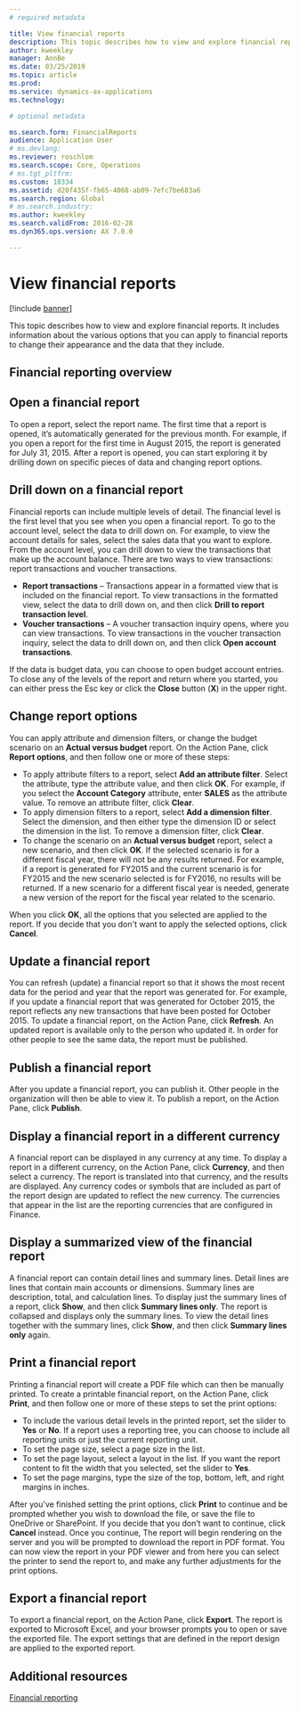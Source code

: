 ```yaml
---
# required metadata

title: View financial reports
description: This topic describes how to view and explore financial reports in Microsoft Dynamics 365 Finance. It includes information about the various options that you can apply to financial reports to change their appearance and the data that they include.
author: kweekley
manager: AnnBe
ms.date: 03/25/2019
ms.topic: article
ms.prod: 
ms.service: dynamics-ax-applications
ms.technology: 

# optional metadata

ms.search.form: FinancialReports
audience: Application User
# ms.devlang: 
ms.reviewer: roschlom
ms.search.scope: Core, Operations
# ms.tgt_pltfrm: 
ms.custom: 10334
ms.assetid: d20f435f-fb65-4068-ab09-7efc7be683a6
ms.search.region: Global
# ms.search.industry: 
ms.author: kweekley
ms.search.validFrom: 2016-02-28
ms.dyn365.ops.version: AX 7.0.0

---
```


# View financial reports

[!include [banner](../includes/banner.md)]

This topic describes how to view and explore financial reports. It includes information about the various options that you can apply to financial reports to change their appearance and the data that they include.

Financial reporting overview
----------------------------

## Open a financial report
To open a report, select the report name. The first time that a report is opened, it’s automatically generated for the previous month. For example, if you open a report for the first time in August 2015, the report is generated for July 31, 2015. After a report is opened, you can start exploring it by drilling down on specific pieces of data and changing report options.

## Drill down on a financial report
Financial reports can include multiple levels of detail. The financial level is the first level that you see when you open a financial report. To go to the account level, select the data to drill down on. For example, to view the account details for sales, select the sales data that you want to explore. From the account level, you can drill down to view the transactions that make up the account balance. There are two ways to view transactions: report transactions and voucher transactions.

-   **Report transactions** – Transactions appear in a formatted view that is included on the financial report. To view transactions in the formatted view, select the data to drill down on, and then click **Drill to report transaction level**.
-   **Voucher transactions** – A voucher transaction inquiry opens, where you can view transactions. To view transactions in the voucher transaction inquiry, select the data to drill down on, and then click **Open account transactions**.

If the data is budget data, you can choose to open budget account entries. To close any of the levels of the report and return where you started, you can either press the Esc key or click the **Close** button (**X**) in the upper right.

## Change report options
You can apply attribute and dimension filters, or change the budget scenario on an **Actual versus budget** report. On the Action Pane, click **Report options**, and then follow one or more of these steps:

-   To apply attribute filters to a report, select **Add an attribute filter**. Select the attribute, type the attribute value, and then click **OK**. For example, if you select the **Account Category** attribute, enter **SALES** as the attribute value. To remove an attribute filter, click **Clear**.
-   To apply dimension filters to a report, select **Add a dimension filter**. Select the dimension, and then either type the dimension ID or select the dimension in the list. To remove a dimension filter, click **Clear**.
-   To change the scenario on an **Actual versus budget** report, select a new scenario, and then click **OK**. If the selected scenario is for a different fiscal year, there will not be any results returned. For example, if a report is generated for FY2015 and the current scenario is for FY2015 and the new scenario selected is for FY2016, no results will be returned. If a new scenario for a different fiscal year is needed, generate a new version of the report for the fiscal year related to the scenario.

When you click **OK**, all the options that you selected are applied to the report. If you decide that you don't want to apply the selected options, click **Cancel**.

## Update a financial report
You can refresh (update) a financial report so that it shows the most recent data for the period and year that the report was generated for. For example, if you update a financial report that was generated for October 2015, the report reflects any new transactions that have been posted for October 2015. To update a financial report, on the Action Pane, click **Refresh**. An updated report is available only to the person who updated it. In order for other people to see the same data, the report must be published.

## Publish a financial report
After you update a financial report, you can publish it. Other people in the organization will then be able to view it. To publish a report, on the Action Pane, click **Publish**.

## Display a financial report in a different currency
A financial report can be displayed in any currency at any time. To display a report in a different currency, on the Action Pane, click **Currency**, and then select a currency. The report is translated into that currency, and the results are displayed. Any currency codes or symbols that are included as part of the report design are updated to reflect the new currency. The currencies that appear in the list are the reporting currencies that are configured in Finance.

## Display a summarized view of the financial report
A financial report can contain detail lines and summary lines. Detail lines are lines that contain main accounts or dimensions. Summary lines are description, total, and calculation lines. To display just the summary lines of a report, click **Show**, and then click **Summary lines only**. The report is collapsed and displays only the summary lines. To view the detail lines together with the summary lines, click **Show**, and then click **Summary lines only** again.

## Print a financial report
Printing a financial report will create a PDF file which can then be manually printed. To create a printable financial report, on the Action Pane, click **Print**, and then follow one or more of these steps to set the print options:

-   To include the various detail levels in the printed report, set the slider to **Yes** or **No**. If a report uses a reporting tree, you can choose to include all reporting units or just the current reporting unit.
-   To set the page size, select a page size in the list.
-   To set the page layout, select a layout in the list. If you want the report content to fit the width that you selected, set the slider to **Yes**.
-   To set the page margins, type the size of the top, bottom, left, and right margins in inches.

After you've finished setting the print options, click **Print** to continue and be prompted whether you wish to download the file, or save the file to OneDrive or SharePoint. If you decide that you don’t want to continue, click **Cancel** instead. Once you continue, The report will begin rendering on the server and you will be prompted to download the report in PDF format. You can now view the report in your PDF viewer and from here you can select the printer to send the report to, and make any further adjustments for the print options.

## Export a financial report
To export a financial report, on the Action Pane, click **Export**. The report is exported to Microsoft Excel, and your browser prompts you to open or save the exported file. The export settings that are defined in the report design are applied to the exported report.    

Additional resources
--------

[Financial reporting](../../dev-itpro/analytics/financial-reporting-intro.md)




